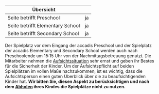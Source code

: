 | Übersicht | |
| --- | --- |
| Seite betrifft Preschool | ja |
| Seite betrifft Elementary School | ja |
| Seite betrifft Secondary School | ja |

Der Spielplatz vor dem Eingang der accadis Preschool und der Spielplatz der accadis Elementary und Secondary School werden auch nach Preschoolende um 15:15 Uhr von der Nachmittagsbetreuung genutzt. Die Mitarbeiter nehmen die [Aufsichtssituation](https://de.wiki.accadis-isb.net/Aufsicht "Aufsicht") sehr ernst und geben ihr Bestes für die Sicherheit der Kinder. Um der Aufsichtspflicht auf beiden Spielplätzen im vollen Maße nachzukommen, ist es wichtig, dass die Aufsichtsperson einen guten Überblick über die zu beaufsichtigenden Kinder hat. **Wir bitten Sie, diesen Aspekt zu berücksichtigen und nach dem [Abholen](https://de.wiki.accadis-isb.net/Bringen_und_Abholen "Bringen und Abholen") ihres Kindes die Spielplätze nicht zu nutzen.**